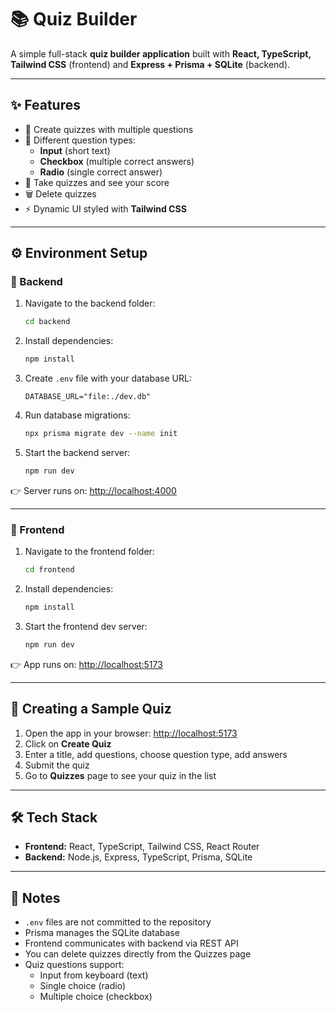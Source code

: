 # 📚 Quiz Builder

A simple full-stack **quiz builder application** built with **React, TypeScript, Tailwind CSS** (frontend) and **Express + Prisma + SQLite** (backend).

---

## ✨ Features

- 📝 Create quizzes with multiple questions  
- 🧩 Different question types:
  - **Input** (short text)  
  - **Checkbox** (multiple correct answers)  
  - **Radio** (single correct answer)  
- 🎯 Take quizzes and see your score  
- 🗑️ Delete quizzes  
- ⚡ Dynamic UI styled with **Tailwind CSS**

---

## ⚙️ Environment Setup

### 🔧 Backend

1. Navigate to the backend folder:
   ```bash
   cd backend
   ```
2. Install dependencies:
   ```bash
   npm install
   ```
3. Create `.env` file with your database URL:
   ```env
   DATABASE_URL="file:./dev.db"
   ```
4. Run database migrations:
   ```bash
   npx prisma migrate dev --name init
   ```
5. Start the backend server:
   ```bash
   npm run dev
   ```

👉 Server runs on: [http://localhost:4000](http://localhost:4000)

---

### 🎨 Frontend

1. Navigate to the frontend folder:
   ```bash
   cd frontend
   ```
2. Install dependencies:
   ```bash
   npm install
   ```
3. Start the frontend dev server:
   ```bash
   npm run dev
   ```

👉 App runs on: [http://localhost:5173](http://localhost:5173)

---

## 🧪 Creating a Sample Quiz

1. Open the app in your browser: [http://localhost:5173](http://localhost:5173)  
2. Click on **Create Quiz**  
3. Enter a title, add questions, choose question type, add answers  
4. Submit the quiz  
5. Go to **Quizzes** page to see your quiz in the list  

---

## 🛠 Tech Stack

- **Frontend:** React, TypeScript, Tailwind CSS, React Router  
- **Backend:** Node.js, Express, TypeScript, Prisma, SQLite  

---

## 📝 Notes

- `.env` files are not committed to the repository  
- Prisma manages the SQLite database  
- Frontend communicates with backend via REST API  
- You can delete quizzes directly from the Quizzes page  
- Quiz questions support:
  - Input from keyboard (text)  
  - Single choice (radio)  
  - Multiple choice (checkbox)  

